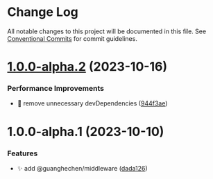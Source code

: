 # Change Log

All notable changes to this project will be documented in this file.
See [Conventional Commits](https://conventionalcommits.org) for commit guidelines.

# [1.0.0-alpha.2](https://github.com/guanghechen/sora/compare/@guanghechen/middleware.types@1.0.0-alpha.1...@guanghechen/middleware.types@1.0.0-alpha.2) (2023-10-16)


### Performance Improvements

* 🔧 remove unnecessary devDependencies ([944f3ae](https://github.com/guanghechen/sora/commit/944f3aee64e68ce52ca30237c7d0240a82c9c58f))





# 1.0.0-alpha.1 (2023-10-10)


### Features

* ✨ add @guanghechen/middleware ([dada126](https://github.com/guanghechen/sora/commit/dada12623f1fcbe3d4968ba80fbc5bfb75ee6116))
